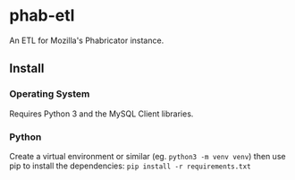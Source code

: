 # phab-etl

An ETL for Mozilla's Phabricator instance.
 
## Install

### Operating System

Requires Python 3 and the MySQL Client libraries.

### Python

Create a virtual environment or similar (eg. `python3 -m venv venv`) then use pip to install the dependencies: `pip install -r requirements.txt`
